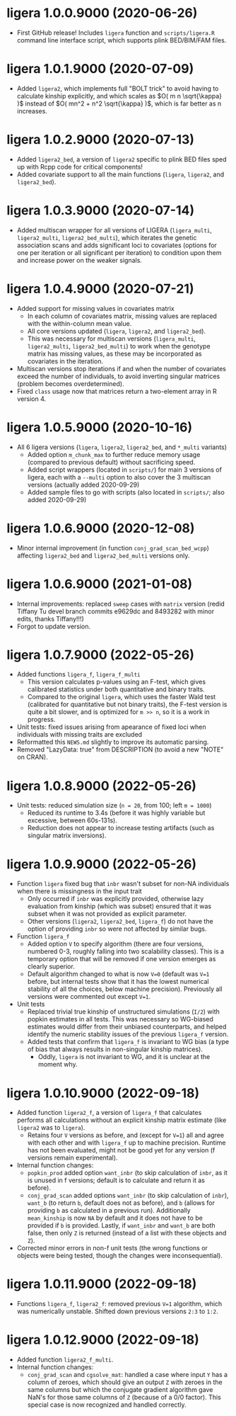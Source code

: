 # ligera 1.0.0.9000 (2020-06-26)

* First GitHub release!  Includes `ligera` function and `scripts/ligera.R` command line interface script, which supports plink BED/BIM/FAM files.

# ligera 1.0.1.9000 (2020-07-09)

* Added `ligera2`, which implements full "BOLT trick" to avoid having to calculate kinship explicitly, and which scales as $O( m n \sqrt{\kappa} )$ instead of $O( mn^2 + n^2 \sqrt{\kappa} )$, which is far better as n increases.

# ligera 1.0.2.9000 (2020-07-13)

* Added `ligera2_bed`, a version of `ligera2` specific to plink BED files sped up with Rcpp code for critical components!
* Added covariate support to all the main functions (`ligera`, `ligera2`, and `ligera2_bed`).

# ligera 1.0.3.9000 (2020-07-14)

* Added multiscan wrapper for all versions of LIGERA (`ligera_multi`, `ligera2_multi`, `ligera2_bed_multi`), which iterates the genetic association scans and adds significant loci to covariates (options for one per iteration or all significant per iteration) to condition upon them and increase power on the weaker signals.

# ligera 1.0.4.9000 (2020-07-21)

* Added support for missing values in covariates matrix
  * In each column of covariates matrix, missing values are replaced with the within-column mean value.
  * All core versions updated (`ligera`, `ligera2`, and `ligera2_bed`).
  * This was necessary for multiscan versions (`ligera_multi`, `ligera2_multi`, `ligera2_bed_multi`) to work when the genotype matrix has missing values, as these may be incorporated as covariates in the iteration.
* Multiscan versions stop iterations if and when the number of covariates exceed the number of individuals, to avoid inverting singular matrices (problem becomes overdetermined).
* Fixed `class` usage now that matrices return a two-element array in R version 4.

# ligera 1.0.5.9000 (2020-10-16)

* All 6 ligera versions (`ligera`, `ligera2`, `ligera2_bed`, and `*_multi` variants)
  - Added option `m_chunk_max` to further reduce memory usage (compared to previous default) without sacrificing speed.
  - Added script wrappers (located in `scripts/`) for main 3 versions of ligera, each with a `--multi` option to also cover the 3 multiscan versions (actually added 2020-09-29)
  - Added sample files to go with scripts (also located in `scripts/`; also added 2020-09-29)

# ligera 1.0.6.9000 (2020-12-08)

* Minor internal improvement (in function `conj_grad_scan_bed_wcpp`) affecting `ligera2_bed` and `ligera2_bed_multi` versions only.

# ligera 1.0.6.9000 (2021-01-08)

- Internal improvements: replaced `sweep` cases with `matrix` version (redid Tiffany Tu devel branch commits e9629dc and 8493282 with minor edits, thanks Tiffany!!!)
- Forgot to update version.

# ligera 1.0.7.9000 (2022-05-26)

- Added functions `ligera_f`, `ligera_f_multi`
  - This version calculates p-values using an F-test, which gives calibrated statistics under both quantitative and binary traits.
  - Compared to the original `ligera`, which uses the faster Wald test (calibrated for quantitative but not binary traits), the F-test version is quite a bit slower, and is optimized for `m >> n`, so it is a work in progress.
- Unit tests: fixed issues arising from apearance of fixed loci when individuals with missing traits are excluded
- Reformatted this `NEWS.md` slightly to improve its automatic parsing.
- Removed "LazyData: true" from DESCRIPTION (to avoid a new "NOTE" on CRAN).

# ligera 1.0.8.9000 (2022-05-26)

- Unit tests: reduced simulation size (`n = 20`, from 100; left `m = 1000`)
  - Reduced its runtime to 3.4s (before it was highly variable but excessive, between 60s-131s).
  - Reduction does not appear to increase testing artifacts (such as singular matrix inversions).

# ligera 1.0.9.9000 (2022-05-26)

- Function `ligera` fixed bug that `inbr` wasn't subset for non-NA individuals when there is missingness in the input trait
  - Only occurred if `inbr` was explicitly provided, otherwise lazy evaluation from kinship (which was subset) ensured that it was subset when it was not provided as explicit parameter.
  - Other versions (`ligera2`, `ligera2_bed`, `ligera_f`) do not have the option of providing `inbr` so were not affected by similar bugs.
- Function `ligera_f` 
  - Added option `V` to specify algorithm (there are four versions, numbered 0-3, roughly falling into two scalability classes).  This is a temporary option that will be removed if one version emerges as clearly superior.
  - Default algorithm changed to what is now `V=0` (default was `V=1` before, but internal tests show that it has the lowest numerical stability of all the choices, below machine precision).  Previously all versions were commented out except `V=1`.
- Unit tests
  - Replaced trivial true kinship of unstructured simulations (`I/2`) with popkin estimates in all tests.  This was necessary so WG-biased estimates would differ from their unbiased counterparts, and helped identify the numeric stability issues of the previous `ligera_f` version.
  - Added tests that confirm that `ligera_f` is invariant to WG bias (a type of bias that always results in non-singular kinship matrices).
    - Oddly, `ligera` is not invariant to WG, and it is unclear at the moment why.

# ligera 1.0.10.9000 (2022-09-18)

- Added function `ligera2_f`, a version of `ligera_f` that calculates performs all calculations without an explicit kinship matrix estimate (like `ligera2` was to `ligera`).
  - Retains four `V` versions as before, and (except for `V=1`) all and agree with each other and with `ligera_f` up to machine precision.  Runtime has not been evaluated, might not be good yet for any version (f versions remain experimental).
- Internal function changes:
  - `popkin_prod` added option `want_inbr` (to skip calculation of `inbr`, as it is unused in f versions; default is to calculate and return it as before).
  - `conj_grad_scan` added options `want_inbr` (to skip calculation of `inbr`), `want_b` (to return `b`, default does not as before), and `b` (allows for providing `b` as calculated in a previous run).  Additionally `mean_kinship` is now `NA` by default and it does not have to be provided if `b` is provided.  Lastly, if `want_inbr` and `want_b` are both false, then only `Z` is returned (instead of a list with these objects and `Z`).
- Corrected minor errors in non-f unit tests (the wrong functions or objects were being tested, though the changes were inconsequential).

# ligera 1.0.11.9000 (2022-09-18)

- Functions `ligera_f`, `ligera2_f`: removed previous `V=1` algorithm, which was numerically unstable.  Shifted down previous versions `2:3` to `1:2`.

# ligera 1.0.12.9000 (2022-09-18)

- Added function `ligera2_f_multi`.
- Internal function changes:
  - `conj_grad_scan` and `cgsolve_mat`: handled a case where input `Y` has a column of zeroes, which should give an output `Z` with zeroes in the same columns but which the conjugate gradient algorithm gave NaN's for those same columns of `Z` (because of a 0/0 factor).  This special case is now recognized and handled correctly.
